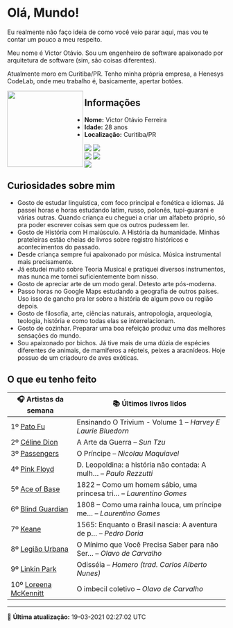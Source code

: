 # Olá, Mundo!

Eu realmente não faço ideia de como você veio parar aqui, mas vou te contar um pouco a meu respeito.

Meu nome é Victor Otávio. Sou um engenheiro de software apaixonado por arquitetura de software (sim, são coisas diferentes).

Atualmente moro em Curitiba/PR. Tenho minha própria empresa, a Henesys CodeLab, onde meu trabalho é, basicamente, apertar botões.

<img align="left" src="https://github.com/vctrtvfrrr/vctrtvfrrr/raw/master/octocat.png" alt="" width="175" />

## Informações

- **Nome:** Victor Otávio Ferreira
- **Idade:** 28 anos
- **Localização:** Curitiba/PR

[![](https://img.shields.io/badge/LinkedIn-victorotavio-blue)](https://www.linkedin.com/in/victorotavio/) [![](https://img.shields.io/badge/Twitter-@vctrtvfrrr-blue)](https://twitter.com/vctrtvfrrr)  
[![](https://img.shields.io/badge/GitHub-vctrtvfrrr-24292e)](https://github.com/vctrtvfrrr) [![](https://img.shields.io/badge/GitLab-vctrtvfrrr-ec5d16)](https://gitlab.com/vctrtvfrrr)  
[![](https://img.shields.io/badge/Email-victor@otavioferreira.com.br-red)](mailto:victor@otavioferreira.com.br)  

## Curiosidades sobre mim

-   Gosto de estudar linguística, com foco principal e fonética e idiomas. Já passei horas e horas estudando latim, russo, polonês, tupi-guarani e várias outras. Quando criança eu cheguei a criar um alfabeto próprio, só pra poder escrever coisas sem que os outros pudessem ler.
-   Gosto de História com H maiúsculo. A História da humanidade. Minhas prateleiras estão cheias de livros sobre registro históricos e acontecimentos do passado.
-   Desde criança sempre fui apaixonado por música. Música instrumental mais precisamente.
-   Já estudei muito sobre Teoria Musical e pratiquei diversos instrumentos, mas nunca me tornei suficientemente bom nisso.
-   Gosto de apreciar arte de um modo geral. Detesto arte pós-moderna.
-   Passo horas no Google Maps estudando a geografia de outros países. Uso isso de gancho pra ler sobre a história de algum povo ou região depois.
-   Gosto de filosofia, arte, ciências naturais, antropologia, arqueologia, teologia, história e como todas elas se interrelacionam.
-   Gosto de cozinhar. Preparar uma boa refeição produz uma das melhores sensações do mundo.
-   Sou apaixonado por bichos. Já tive mais de uma dúzia de espécies diferentes de animais, de mamiferos a répteis, peixes a aracnídeos. Hoje possuo de um criadouro de aves exóticas.


## O que eu tenho feito

|                        🎧 Artistas da semana                         |                      📚 Últimos livros lidos                      |
|----------------------------------------------------------------------|-------------------------------------------------------------------|
| 1º [Pato Fu](https://www.last.fm/music/Pato+Fu)                      | Ensinando O Trivium - Volume 1	–	_Harvey E Laurie Bluedorn_         |
| 2º [Céline Dion](https://www.last.fm/music/C%C3%A9line+Dion)         | A Arte da Guerra	–	_Sun Tzu_                                        |
| 3º [Passengers](https://www.last.fm/music/Passengers)                | O Príncipe	–	_Nicolau Maquiavel_                                    |
| 4º [Pink Floyd](https://www.last.fm/music/Pink+Floyd)                | D. Leopoldina: a história não contada: A mulh…	–	_Paulo Rezzutti_   |
| 5º [Ace of Base](https://www.last.fm/music/Ace+of+Base)              | 1822 – Como um homem sábio, uma princesa tri…	–	_Laurentino Gomes_  |
| 6º [Blind Guardian](https://www.last.fm/music/Blind+Guardian)        | 1808 – Como uma rainha louca, um príncipe me…	–	_Laurentino Gomes_  |
| 7º [Keane](https://www.last.fm/music/Keane)                          | 1565: Enquanto o Brasil nascia: A aventura de p…	–	_Pedro Doria_    |
| 8º [Legião Urbana](https://www.last.fm/music/Legi%C3%A3o+Urbana)     | O Mínimo que Você Precisa Saber para não Ser…	–	_Olavo de Carvalho_ |
| 9º [Linkin Park](https://www.last.fm/music/Linkin+Park)              | Odisséia	–	_Homero (trad. Carlos Alberto Nunes)_                    |
| 10º [Loreena McKennitt](https://www.last.fm/music/Loreena+McKennitt) | O imbecil coletivo	–	_Olavo de Carvalho_                            |


---

🚀 **Última atualização:** 19-03-2021 02:27:02 UTC